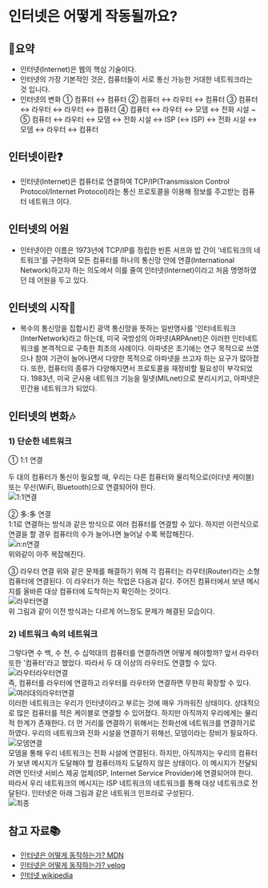 # 인터넷은 어떻게 작동될까요?

## 🚩요약
- 인터넷(Internet)은 웹의 핵심 기술이다.
- 인터넷의 가장 기본적인 것은, 컴퓨터들이 서로 통신 가능한 거대한 네트워크라는 것 입니다.
- 인터넷의 변화
① 컴퓨터 ↔ 컴퓨터
② 컴퓨터 ↔ 라우터 ↔ 컴퓨터
③ 컴퓨터 ↔ 라우터 ↔ 라우터 ↔ 컴퓨터
④ 컴퓨터 ↔ 라우터 ↔ 모뎀 ↔ 전화 시설 ~
⑤ 컴퓨터 ↔ 라우터 ↔ 모뎀 ↔ 전화 시설 ↔ ISP (↔ ISP) ↔ 전화 시설 ↔ 모뎀 ↔ 라우터 ↔ 컴퓨터

## 인터넷이란❓
- 인터넷(Internet)은 컴퓨터로 연결하여 TCP/IP(Transmission Control Protocol/Internet Protocol)라는 통신 프로토콜을 이용해 정보를 주고받는 컴퓨터 네트워크 이다.

## 인터넷의 어원
- 인터넷이란 이름은 1973년에 TCP/IP를 정립한 빈튼 서프와 밥 간이 '네트워크의 네트워크'를 구현하여 모든 컴퓨터를 하나의 통신망 안에 연결(International Network)하고자 하는 의도에서 이를 줄여 인터넷(Internet)이라고 처음 명명하였던 데 어원을 두고 있다.

## 인터넷의 시작💨
- 복수의 통신망을 집합시킨 광역 통신망을 뜻하는 일반명사를 '인터네트워크(InterNetwork)라고 하는데, 미국 국방성의 아파넷(ARPAnet)은 이러한 인터네트워크를 본격적으로 구축한 최초의 사례이다. 아파넷은 초기에는 연구 목적으로 쓰였으나 참여 기관이 늘어나면서 다양한 목적으로 아파넷을 쓰고자 하는 요구가 많아졌다. 또한, 컴퓨터의 종류가 다양해지면서 프로토콜을 재정비할 필요성이 부각되었다. 1983년, 미국 군사용 네트워크 기능을 밀넷(MILnet)으로 분리시키고, 아파넷은 민간용 네트워크가 되었다.

## 인터넷의 변화🎶

### 1) 단순한 네트워크
① 1:1 연결

두 대의 컴퓨터가 통신이 필요할 때, 우리는 다른 컴퓨터와 물리적으로(이더넷 케이블) 또는 무선(WiFi, Bluetooth)으로 연결되어야 한다.  
![1:1연결](https://media.vlpt.us/images/exploit017/post/0533232a-ea61-4c5f-92cc-6c595b0e4c18/image.png)

② 多:多 연결  
1:1로 연결하는 방식과 같은 방식으로 여러 컴퓨터를 연결할 수 있다. 하지만 이런식으로 연결을 할 경우 컴퓨터의 수가 늘어나면 늘어날 수록 복잡해진다.  
![n:n연결](https://media.vlpt.us/images/exploit017/post/1fa04dc0-032c-4407-9099-9ca3db3a2a00/image.png)  
위와같이 아주 복잡해진다.

③ 라우터 연결
위와 같은 문제를 해결하기 위해 각 컴퓨터는 라우터(Router)라는 소형 컴퓨터에 연결된다. 이 라우터가 하는 작업은 다음과 같다. 주어진 컴퓨터에서 보낸 메시지를 올바른 대상 컴퓨터에 도착하는지 확인하는 것이다.  
![라우터연결](https://media.vlpt.us/images/exploit017/post/00741fab-f711-4f9d-a157-b90e3c82b30e/image.png)  
위 그림과 같이 이전 방식과는 다르게 어느정도 문제가 해결된 모습이다.

### 2) 네트워크 속의 네트워크
그렇다면 수 백, 수 천, 수 십억대의 컴퓨터를 연결하려면 어떻게 해야할까? 앞서 라우터 또한 '컴퓨터'라고 했었다. 따라서 두 대 이상의 라우터도 연결할 수 있다.  
![라우터라우터연결](https://media.vlpt.us/images/exploit017/post/1a14189f-4999-49e6-9632-a169c0202e3d/image.png)  
즉, 컴퓨터를 라우터에 연결하고 라우터를 라우터와 연결하면 무한히 확장할 수 있다.  
![여러대의라우터연결](https://media.vlpt.us/images/exploit017/post/35ffd724-5452-4cde-8d64-235e21cec33f/image.png)  
이러한 네트워크는 우리가 인터넷이라고 부르는 것에 매우 가까워진 상태이다. 상대적으로 많은 컴퓨터를 적은 케이블로 연결할 수 있어졌다. 하지만 아직까지 우리에게는 물리적 한계가 존재한다. 더 먼 거리를 연결하기 위해서는 전화선에 네트워크를 연결하기로 하였다. 우리의 네트워크와 전화 시설을 연결하기 위해선, 모뎀이라는 장비가 필요하다.  
![모뎀연결](https://media.vlpt.us/images/exploit017/post/6bc8e06c-2687-4b17-98dc-ef491ceeaebd/image.png)  
모뎀을 통해 우리 네트워크는 전화 시설에 연결된다. 하지만, 아직까지는 우리의 컴퓨터가 보낸 메시지가 도달해야 할 컴퓨터까지 도달하지 않은 상태이다. 이 메시지가 전달되려면 인터넷 서비스 제공 업체(ISP, Internet Service Provider)에 연결되어야 한다. 따라서 우리 네트워크의 메시지는 ISP 네트워크의 네트워크를 통해 대상 네트워크로 전달된다. 인터넷은 아래 그림과 같은 네트워크 인프라로 구성된다.  
![최종](https://media.vlpt.us/images/exploit017/post/e998a924-f2d0-4b0f-bf52-bbe9f5dd1e94/image.png)  

## 참고 자료📚
- [인터넷은 어떻게 동작하는가? MDN](https://developer.mozilla.org/ko/docs/Learn/Common_questions/How_does_the_Internet_work)
- [인터넷은 어떻게 동작하는가? velog](https://velog.io/@exploit017/1.-%EC%9D%B8%ED%84%B0%EB%84%B7%EC%9D%80-%EC%96%B4%EB%96%BB%EA%B2%8C-%EC%9E%91%EB%8F%99%ED%95%98%EB%8A%94%EA%B0%80#-%EC%9D%B8%ED%84%B0%EB%84%B7%EC%9D%98-%EC%8B%9C%EC%9E%91)
- [인터넷 wikipedia](https://ko.wikipedia.org/wiki/%EC%9D%B8%ED%84%B0%EB%84%B7)
